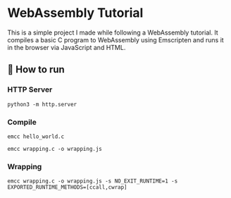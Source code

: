 # WebAssembly Tutorial

This is a simple project I made while following a WebAssembly tutorial.
It compiles a basic C program to WebAssembly using Emscripten and runs it in the browser via JavaScript and HTML.

## 🚀 How to run

### HTTP Server
```
python3 -m http.server
```

### Compile
```
emcc hello_world.c

```
```
emcc wrapping.c -o wrapping.js

```


### Wrapping
```
emcc wrapping.c -o wrapping.js -s NO_EXIT_RUNTIME=1 -s EXPORTED_RUNTIME_METHODS=[ccall,cwrap]

```

